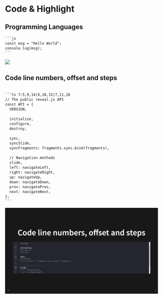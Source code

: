 # Code & Highlight

## Programming Languages

<pre><code>```js
const msg = "Hello World";
console.log(msg);
```
</code></pre>

![](../assets/screenshot/code/program.png)

## Code line numbers, offset and steps

<pre><code>
```ts 7:5,9,14|6,10,15|7,11,16
// The public reveal.js API
const API = {
  VERSION,

  initialize,
  configure,
  destroy,

  sync,
  syncSlide,
  syncFragments: fragments.sync.bind(fragments),

  // Navigation methods
  slide,
  left: navigateLeft,
  right: navigateRight,
  up: navigateUp,
  down: navigateDown,
  prev: navigatePrev,
  next: navigateNext,
};
```
</code></pre>

![](../assets/screenshot/code/step.png)

